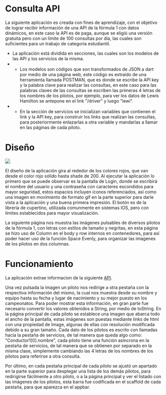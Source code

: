 # Consulta API

La siguiente aplicación es creada con fines de aprendizaje, con el objetivo de lograr recibir información de una API de la fórmula 1 con datos dinámicos, en este caso la API es de paga, aunque se eligió una versión gratuita pero con un límite de 100 consultas por día, las cuales son suficientes para un trabajo de categoría estudiantil.

- La aplicación está dividida en secciones, las cuales son los modelos de las API y los servicios de la misma.
- - Los modelos son códigos que son transformados de JSON a dart por medio de una página web, este código es extraido de una herramienta llamada POSTMAN, que es donde se escribe la API key y la palabra clave para realizar las consultas, en este caso para las palabras claves de las consultas se escriben las primeras 4 letras de los nombres de los pilotos, por ejemplo, para ver los datos de Lewis Hamilton se antepone en el link "/driver" y luego "lewi".
- - En la sección de servicios se inicializan variables que contienen el link y la API key, para construir los links que realizan las consultas, para posteriormente enlazarlas a otra variable y mandarlas a llamar en las páginas de cada piloto.

# Diseño

![](https://cdn-icons-png.flaticon.com/512/2418/2418779.png)

El diseño de la aplicación gira al rededor de los colores rojos, que van desde el color rojo sólido hasta shade de 200.
Al ejecutar la aplicación lo primero que se puede observar es la pantalla de Login, donde se escribirá el nombre del usuario y una contraseña con caracteres escondidos para mayor seguridad, estos espacios incluyen íconos referenciados, así como una imagen en movimiento de formato gif en la parte superior para darle vista a la aplicación y una buena primera impresión.
El botón es de la librería de cupertino, utilizada comunmente en sistemas IOS, pero con límites establecidos para mayor visualización.

La siguiente página nos muestra las imágenes pulsables de diversos pilotos de la fórmula 1, con letras con estilos de tamaño y negritas, en esta página se hizo uso de Column en el body y row internos en contenedores, para así poder hacer uso de la función Space Evenly, para organizar las imagenes de los pilotos en dos columnas.

# Funcionamiento

La aplicación extrae informacion de la siguiente [API](https://api-sports.io/documentation/formula-1/v1).

Una vez pulsada la imagen un piloto nos redirige a otra pestaña con la respectiva información del mismo, la cual nos muestra desde su nombre y equipo hasta su fecha y lugar de nacimiento y su mejor puesto en los campeonatos.
Para poder mostrar esta información, en gran parte fue necesario convertir los valores obtenidos a String, por medio de toString.
En la página principal de cada piloto se establece una imagen que abarca todo el ancho de la pantalla, estas imágenes son puestas mediante links de html con una propiedad de Image, algunas de ellas con resolución modificada debido a su gran tamaño.
Cada dato de los pilotos es escrito con llamadas hacia la pestaña de servicios, de tal manera que queda algo como: "Conductor1[0].nombre", cada piloto tiene una función asíncrona en la pestaña de servicios, de tal manera que se obtienen por separado en la misma clase, simplemente cambiando las 4 letras de los nombres de los pilotos para referirse a otra consulta.

Por último, en cada pestaña principal de cada piloto se ajustó un apartado en la parte superior para desplegar una lista de los demás pilotos, para redirigirse fácilmente a otro piloto, o a la página principal y ver el listado con las imágenes de los pilotos, esta barra fue codificada en el scaffold de cada pestaña, para que aparezca en el appbar.
















